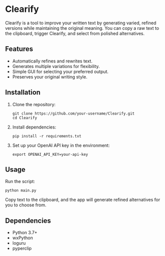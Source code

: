 # Clearify

Clearify is a tool to improve your written text by generating varied, refined versions while maintaining the original meaning. You can copy a raw text to the clipboard, trigger Clearify, and select from polished alternatives.

## Features

- Automatically refines and rewrites text.
- Generates multiple variations for flexibility.
- Simple GUI for selecting your preferred output.
- Preserves your original writing style.

## Installation

1. Clone the repository:
   ```
   git clone https://github.com/your-username/Clearify.git
   cd Clearify
   ```

2. Install dependencies:
   ```
   pip install -r requirements.txt
   ```

3. Set up your OpenAI API key in the environment:
   ```
   export OPENAI_API_KEY=your-api-key
   ```

## Usage

Run the script:
```
python main.py
```

Copy text to the clipboard, and the app will generate refined alternatives for you to choose from.

## Dependencies

- Python 3.7+
- wxPython
- loguru
- pyperclip

